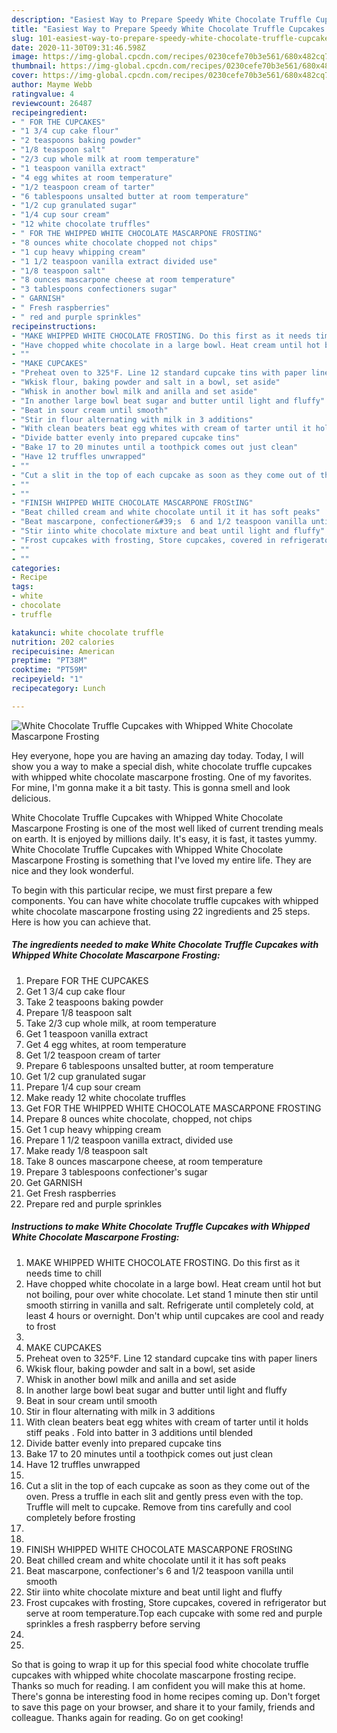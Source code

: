 ```yaml
---
description: "Easiest Way to Prepare Speedy White Chocolate Truffle Cupcakes with Whipped White Chocolate Mascarpone Frosting"
title: "Easiest Way to Prepare Speedy White Chocolate Truffle Cupcakes with Whipped White Chocolate Mascarpone Frosting"
slug: 101-easiest-way-to-prepare-speedy-white-chocolate-truffle-cupcakes-with-whipped-white-chocolate-mascarpone-frosting
date: 2020-11-30T09:31:46.598Z
image: https://img-global.cpcdn.com/recipes/0230cefe70b3e561/680x482cq70/white-chocolate-truffle-cupcakes-with-whipped-white-chocolate-mascarpone-frosting-recipe-main-photo.jpg
thumbnail: https://img-global.cpcdn.com/recipes/0230cefe70b3e561/680x482cq70/white-chocolate-truffle-cupcakes-with-whipped-white-chocolate-mascarpone-frosting-recipe-main-photo.jpg
cover: https://img-global.cpcdn.com/recipes/0230cefe70b3e561/680x482cq70/white-chocolate-truffle-cupcakes-with-whipped-white-chocolate-mascarpone-frosting-recipe-main-photo.jpg
author: Mayme Webb
ratingvalue: 4
reviewcount: 26487
recipeingredient:
- " FOR THE CUPCAKES"
- "1 3/4 cup cake flour"
- "2 teaspoons baking powder"
- "1/8 teaspoon salt"
- "2/3 cup whole milk at room temperature"
- "1 teaspoon vanilla extract"
- "4 egg whites at room temperature"
- "1/2 teaspoon cream of tarter"
- "6 tablespoons unsalted butter at room temperature"
- "1/2 cup granulated sugar"
- "1/4 cup sour cream"
- "12 white chocolate truffles"
- " FOR THE WHIPPED WHITE CHOCOLATE MASCARPONE FROSTING"
- "8 ounces white chocolate chopped not chips"
- "1 cup heavy whipping cream"
- "1 1/2 teaspoon vanilla extract divided use"
- "1/8 teaspoon salt"
- "8 ounces mascarpone cheese at room temperature"
- "3 tablespoons confectioners sugar"
- " GARNISH"
- " Fresh raspberries"
- " red and purple sprinkles"
recipeinstructions:
- "MAKE WHIPPED WHITE CHOCOLATE FROSTING. Do this first as it needs time to chill"
- "Have chopped white chocolate in a large bowl. Heat cream until hot but not boiling, pour over white chocolate. Let stand 1 minute  then stir until smooth stirring in vanilla and salt.  Refrigerate until completely cold,  at least 4 hours or overnight. Don&#39;t whip until cupcakes are cool and ready to frost"
- ""
- "MAKE CUPCAKES"
- "Preheat oven to 325°F. Line 12 standard cupcake tins with paper liners"
- "Wkisk flour, baking powder and salt in a bowl, set aside"
- "Whisk in another bowl milk and anilla and set aside"
- "In another large bowl beat sugar and butter until light and fluffy"
- "Beat in sour cream until smooth"
- "Stir in flour alternating with milk in 3 additions"
- "With clean beaters beat egg whites with cream of tarter until it holds stiff peaks .  Fold into batter in 3 additions until blended"
- "Divide batter evenly into prepared cupcake tins"
- "Bake 17 to 20 minutes until a toothpick comes out just clean"
- "Have 12 truffles unwrapped"
- ""
- "Cut a slit in the top of each cupcake as soon as they come out of the oven. Press a truffle in each slit and gently press even with the top. Truffle will melt to cupcake. Remove from tins carefully and cool completely  before  frosting"
- ""
- ""
- "FINISH WHIPPED WHITE CHOCOLATE MASCARPONE FROStING"
- "Beat chilled cream and white chocolate until it it has soft peaks"
- "Beat mascarpone, confectioner&#39;s  6 and 1/2 teaspoon vanilla until smooth"
- "Stir iinto white chocolate mixture and beat until light and fluffy"
- "Frost cupcakes with frosting, Store cupcakes, covered in refrigerator but serve at room temperature.Top each cupcake with some red and purple sprinkles a fresh raspberry before serving"
- ""
- ""
categories:
- Recipe
tags:
- white
- chocolate
- truffle

katakunci: white chocolate truffle 
nutrition: 202 calories
recipecuisine: American
preptime: "PT38M"
cooktime: "PT59M"
recipeyield: "1"
recipecategory: Lunch

---
```



![White Chocolate Truffle Cupcakes with Whipped White Chocolate Mascarpone Frosting](https://img-global.cpcdn.com/recipes/0230cefe70b3e561/680x482cq70/white-chocolate-truffle-cupcakes-with-whipped-white-chocolate-mascarpone-frosting-recipe-main-photo.jpg)

Hey everyone, hope you are having an amazing day today. Today, I will show you a way to make a special dish, white chocolate truffle cupcakes with whipped white chocolate mascarpone frosting. One of my favorites. For mine, I'm gonna make it a bit tasty. This is gonna smell and look delicious.

White Chocolate Truffle Cupcakes with Whipped White Chocolate Mascarpone Frosting is one of the most well liked of current trending meals on earth. It is enjoyed by millions daily. It's easy, it is fast, it tastes yummy. White Chocolate Truffle Cupcakes with Whipped White Chocolate Mascarpone Frosting is something that I've loved my entire life. They are nice and they look wonderful.




To begin with this particular recipe, we must first prepare a few components. You can have white chocolate truffle cupcakes with whipped white chocolate mascarpone frosting using 22 ingredients and 25 steps. Here is how you can achieve that.

<!--inarticleads1-->

##### The ingredients needed to make White Chocolate Truffle Cupcakes with Whipped White Chocolate Mascarpone Frosting:

1. Prepare  FOR THE CUPCAKES
1. Get 1 3/4 cup cake flour
1. Take 2 teaspoons baking powder
1. Prepare 1/8 teaspoon salt
1. Take 2/3 cup whole milk, at room temperature
1. Get 1 teaspoon vanilla extract
1. Get 4 egg whites, at room temperature
1. Get 1/2 teaspoon cream of tarter
1. Prepare 6 tablespoons unsalted butter, at room temperature
1. Get 1/2 cup granulated sugar
1. Prepare 1/4 cup sour cream
1. Make ready 12 white chocolate truffles
1. Get  FOR THE WHIPPED WHITE CHOCOLATE MASCARPONE FROSTING
1. Prepare 8 ounces white chocolate, chopped, not chips
1. Get 1 cup heavy whipping cream
1. Prepare 1 1/2 teaspoon vanilla extract, divided use
1. Make ready 1/8 teaspoon salt
1. Take 8 ounces mascarpone cheese, at room temperature
1. Prepare 3 tablespoons confectioner&#39;s sugar
1. Get  GARNISH
1. Get  Fresh raspberries
1. Prepare  red and purple sprinkles




<!--inarticleads2-->

##### Instructions to make White Chocolate Truffle Cupcakes with Whipped White Chocolate Mascarpone Frosting:

1. MAKE WHIPPED WHITE CHOCOLATE FROSTING. Do this first as it needs time to chill
1. Have chopped white chocolate in a large bowl. Heat cream until hot but not boiling, pour over white chocolate. Let stand 1 minute  then stir until smooth stirring in vanilla and salt.  Refrigerate until completely cold,  at least 4 hours or overnight. Don&#39;t whip until cupcakes are cool and ready to frost
1. 
1. MAKE CUPCAKES
1. Preheat oven to 325°F. Line 12 standard cupcake tins with paper liners
1. Wkisk flour, baking powder and salt in a bowl, set aside
1. Whisk in another bowl milk and anilla and set aside
1. In another large bowl beat sugar and butter until light and fluffy
1. Beat in sour cream until smooth
1. Stir in flour alternating with milk in 3 additions
1. With clean beaters beat egg whites with cream of tarter until it holds stiff peaks .  Fold into batter in 3 additions until blended
1. Divide batter evenly into prepared cupcake tins
1. Bake 17 to 20 minutes until a toothpick comes out just clean
1. Have 12 truffles unwrapped
1. 
1. Cut a slit in the top of each cupcake as soon as they come out of the oven. Press a truffle in each slit and gently press even with the top. Truffle will melt to cupcake. Remove from tins carefully and cool completely  before  frosting
1. 
1. 
1. FINISH WHIPPED WHITE CHOCOLATE MASCARPONE FROStING
1. Beat chilled cream and white chocolate until it it has soft peaks
1. Beat mascarpone, confectioner&#39;s  6 and 1/2 teaspoon vanilla until smooth
1. Stir iinto white chocolate mixture and beat until light and fluffy
1. Frost cupcakes with frosting, Store cupcakes, covered in refrigerator but serve at room temperature.Top each cupcake with some red and purple sprinkles a fresh raspberry before serving
1. 
1. 




So that is going to wrap it up for this special food white chocolate truffle cupcakes with whipped white chocolate mascarpone frosting recipe. Thanks so much for reading. I am confident you will make this at home. There's gonna be interesting food in home recipes coming up. Don't forget to save this page on your browser, and share it to your family, friends and colleague. Thanks again for reading. Go on get cooking!
